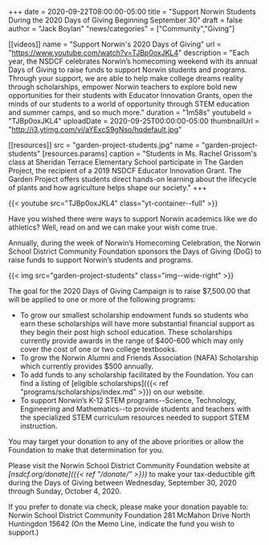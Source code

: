 +++
date = 2020-09-22T08:00:00-05:00
title = "Support Norwin Students During the 2020 Days of Giving Beginning September 30"
draft = false
author = "Jack Boylan"
"news/categories" = ["Community","Giving"]

[[videos]]
  name        = "Support Norwin's 2020 Days of Giving"
  url         = "https://www.youtube.com/watch?v=TJBp0oxJKL4"
  description = "Each year, the NSDCF celebrates Norwin’s homecoming weekend with its annual Days of Giving to raise funds to support Norwin students and programs. Through your support, we are able to help make college dreams reality through scholarships, empower Norwin teachers to explore bold new opportunities for their students with Educator Innovation Grants, open the minds of our students to a world of opportunity through STEM education and summer camps, and so much more."
  duration    = "1m58s"
  youtubeId   = "TJBp0oxJKL4"
  uploadDate  = 2020-09-25T00:00:00-05:00
  thumbnailUrl = "http://i3.ytimg.com/vi/aYExcS9gNso/hqdefault.jpg"


 [[resources]]
   src = "garden-project-students.jpg"
   name = "garden-project-students"
   [resources.params]
     caption = "Students in Ms. Rachel Grissom's class at Sheridan Terrace Elementary School participate in The Garden Project, the recipient of a 2019 NSDCF Educator Innovation Grant. The Garden Project offers students direct hands-on learning about the lifecycle of plants and how agriculture helps shape our society."
+++

{{< youtube src="TJBp0oxJKL4" class="yt-container--full" >}}

Have you wished there were ways to support Norwin academics like we do athletics?  Well, read on and we can make your wish come true.

Annually, during the week of Norwin’s Homecoming Celebration, the Norwin School District Community Foundation sponsors the Days of Giving (DoG) to raise funds to support Norwin’s students and programs.<!--more-->

{{< img src="garden-project-students" class="img--wide-right" >}}

The goal for the 2020 Days of Giving Campaign is to raise $7,500.00 that will be applied to one or more of the following programs:

* To grow our smallest scholarship endowment funds so students who earn these scholarships will have more substantial financial support as they begin their post high school education.  These scholarships currently provide awards in the range of $400-600 which may only cover the cost of one or two college textbooks.
* To grow the Norwin Alumni and Friends Association (NAFA) Scholarship which currently provides $500 annually.
* To add funds to any scholarship facilitated by the Foundation.  You can find a listing of [eligible scholarships]({{< ref "programs/scholarships/index.md" >}}) on our website.
* To support Norwin’s K-12 STEM programs--Science, Technology, Engineering and Mathematics--to provide students and teachers with the specialized STEM curriculum resources needed to support STEM instruction.

You may target your donation to any of the above priorities or allow the Foundation to make that determination for you.

Please visit the Norwin School District Community Foundation website at *[nsdcf.org/donate]({{< ref "/donate/" >}})* to make your tax-deductible gift during the Days of Giving between Wednesday, September 30, 2020 through Sunday, October 4, 2020.

If you prefer to donate via check, please make your donation payable to:  Norwin School District Community Foundation 281 McMahon Drive North Huntingdon 15642 (On the Memo Line, indicate the fund you wish to support.)
